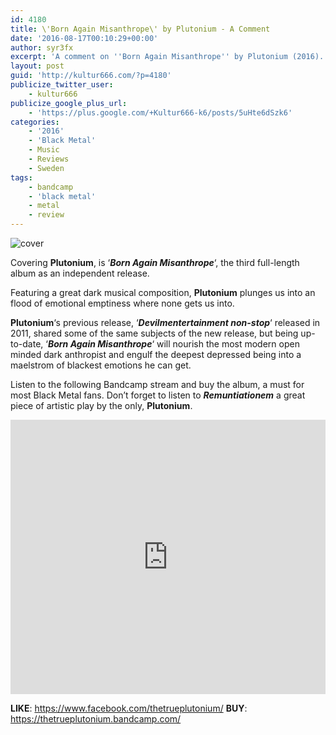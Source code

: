 ```yaml
---
id: 4180
title: \'Born Again Misanthrope\' by Plutonium - A Comment
date: '2016-08-17T00:10:29+00:00'
author: syr3fx
excerpt: 'A comment on ''Born Again Misanthrope'' by Plutonium (2016).'
layout: post
guid: 'http://kultur666.com/?p=4180'
publicize_twitter_user:
    - kultur666
publicize_google_plus_url:
    - 'https://plus.google.com/+Kultur666-k6/posts/5uHte6dSzk6'
categories:
    - '2016'
    - 'Black Metal'
    - Music
    - Reviews
    - Sweden
tags:
    - bandcamp
    - 'black metal'
    - metal
    - review
---
```


![cover](http://localhost:8080/wp-content/uploads/2016/08/cover5.jpg)

Covering **Plutonium**, is ‘***Born Again Misanthrope***‘, the third full-length album as an independent release.

Featuring a great dark musical composition, **Plutonium** plunges us into an flood of emotional emptiness where none gets us into.

**Plutonium**‘s previous release, ‘***Devilmentertainment non-stop***‘ released in 2011, shared some of the same subjects of the new release, but being up-to-date, ‘***Born Again Misanthrope***‘ will nourish the most modern open minded dark anthropist and engulf the deepest depressed being into a maelstrom of blackest emotions he can get.

Listen to the following Bandcamp stream and buy the album, a must for most Black Metal fans. Don’t forget to listen to ***Remuntiationem*** a great piece of artistic play by the only, **Plutonium**.

<iframe style="border: 0; width: 100%; height: 439px;" src="https://bandcamp.com/EmbeddedPlayer/album=1665326162/size=large/bgcol=333333/linkcol=e99708/tracklist=false/transparent=true/" seamless></iframe>

**LIKE**: https://www.facebook.com/thetrueplutonium/
**BUY**: https://thetrueplutonium.bandcamp.com/